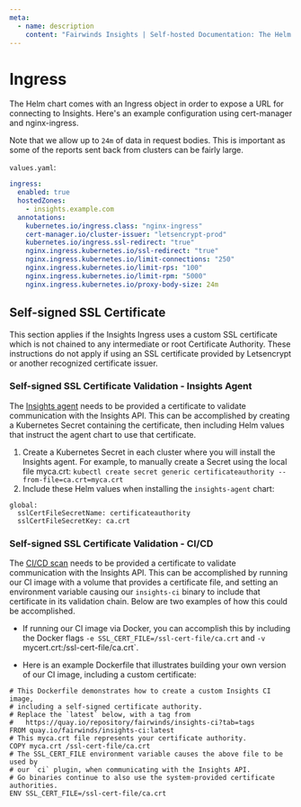 ```yaml
---
meta:
  - name: description
    content: "Fairwinds Insights | Self-hosted Documentation: The Helm chart comes with an Ingress object to expose a URL for connecting to Insights"
---
```

# Ingress
The Helm chart comes with an Ingress object in order to expose a URL for connecting to Insights.
Here's an example configuration using cert-manager and nginx-ingress.

Note that we allow up to `24m` of data in request bodies. This is important as some of the
reports sent back from clusters can be fairly large.

`values.yaml`:
```yaml
ingress:
  enabled: true
  hostedZones:
    - insights.example.com
  annotations:
    kubernetes.io/ingress.class: "nginx-ingress"
    cert-manager.io/cluster-issuer: "letsencrypt-prod"
    kubernetes.io/ingress.ssl-redirect: "true"
    nginx.ingress.kubernetes.io/ssl-redirect: "true"
    nginx.ingress.kubernetes.io/limit-connections: "250"
    nginx.ingress.kubernetes.io/limit-rps: "100"
    nginx.ingress.kubernetes.io/limit-rpm: "5000"
    nginx.ingress.kubernetes.io/proxy-body-size: 24m
```

## Self-signed SSL Certificate

This section applies if the Insights Ingress uses a custom SSL certificate which is not chained to any intermediate or root Certificate Authority. These instructions do not apply if using an SSL certificate provided by Letsencrypt or another recognized certificate issuer.

### Self-signed SSL Certificate Validation - Insights Agent

The [Insights agent](/configure/agent/configuration) needs to be provided a certificate to validate communication with the Insights API. This can be accomplished by creating a Kubernetes Secret containing the certificate, then including Helm values that instruct the agent chart to use that certificate.

1. Create a Kubernetes Secret in each cluster where you will install the Insights agent. For example, to manually create a Secret using the local file myca.crt:  `kubectl create secret generic certificateauthority --from-file=ca.crt=myca.crt`
2. Include these Helm values when installing the `insights-agent` chart:

```
global:
  sslCertFileSecretName: certificateauthority
  sslCertFileSecretKey: ca.crt
```

### Self-signed SSL Certificate Validation - CI/CD

The [CI/CD scan](/installation/ci/about) needs to be provided a certificate to validate communication with the Insights API. This can be accomplished by running our CI image with a volume that provides a certificate file, and setting an environment variable causing our `insights-ci` binary to include that certificate in its validation chain. Below are two examples of how this could be accomplished.

* If running our CI image via Docker, you can accomplish this by including the Docker flags `-e SSL_CERT_FILE=/ssl-cert-file/ca.crt` and `-v `mycert.crt:/ssl-cert-file/ca.crt`.

* Here is an example Dockerfile that illustrates building your own version of our CI image, including a custom certificate:

```
# This Dockerfile demonstrates how to create a custom Insights CI image,
# including a self-signed certificate authority.
# Replace the `latest` below, with a tag from
#   https://quay.io/repository/fairwinds/insights-ci?tab=tags
FROM quay.io/fairwinds/insights-ci:latest
# This myca.crt file represents your certificate authority.
COPY myca.crt /ssl-cert-file/ca.crt
# The SSL_CERT_FILE environment variable causes the above file to be used by
# our `ci` plugin, when communicating with the Insights API.
# Go binaries continue to also use the system-provided certificate authorities.
ENV SSL_CERT_FILE=/ssl-cert-file/ca.crt
```


